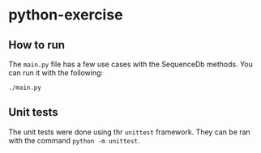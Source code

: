 # python-exercise

## How to run
The `main.py` file has a few use cases with the SequenceDb methods. You can run it with the following:

```
./main.py
```
## Unit tests
The unit tests were done using thr `unittest` framework. They can be ran with the command `python -m unittest`.